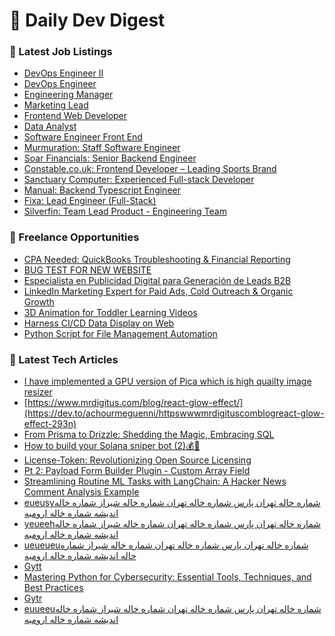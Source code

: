 # 📢 Daily Dev Digest

### 💼 Latest Job Listings
- [DevOps Engineer II](https://remoteOK.com/remote-jobs/remote-devops-engineer-ii-tala-1086057)
- [DevOps Engineer](https://remoteOK.com/remote-jobs/remote-devops-engineer-hawk-1086056)
- [Engineering Manager](https://remoteOK.com/remote-jobs/remote-engineering-manager-mercari-1086055)
- [Marketing Lead](https://remoteOK.com/remote-jobs/remote-marketing-lead-flow-foundation-1086016)
- [Frontend Web Developer](https://remoteOK.com/remote-jobs/remote-frontend-web-developer-wing-assistant-1085946)
- [Data Analyst](https://remoteOK.com/remote-jobs/remote-data-analyst-kyivstar-1085843)
- [Software Engineer Front End](https://remoteOK.com/remote-jobs/remote-software-engineer-front-end-pendo-1085827)
- [Murmuration: Staff Software Engineer](https://weworkremotely.com/remote-jobs/murmuration-staff-software-engineer-1)
- [Soar Financials: Senior Backend Engineer](https://weworkremotely.com/remote-jobs/soar-financials-senior-backend-engineer)
- [Constable.co.uk: Frontend Developer – Leading Sports Brand](https://weworkremotely.com/remote-jobs/constable-co-uk-frontend-developer-leading-sports-brand)
- [Sanctuary Computer: Experienced Full-stack Developer](https://weworkremotely.com/remote-jobs/sanctuary-computer-experienced-full-stack-developer-1)
- [Manual: Backend Typescript Engineer](https://weworkremotely.com/remote-jobs/manual-backend-typescript-engineer)
- [Fixa: Lead Engineer (Full-Stack)](https://weworkremotely.com/remote-jobs/fixa-lead-engineer-full-stack)
- [Silverfin: Team Lead Product - Engineering Team](https://weworkremotely.com/remote-jobs/silverfin-team-lead-product-engineering-team)

### 🎯 Freelance Opportunities
- [CPA Needed: QuickBooks Troubleshooting &amp; Financial Reporting](https://www.freelancer.com/projects/accounting/CPA-Needed-QuickBooks-Troubleshooting.html)
- [BUG TEST FOR NEW WEBSITE](https://www.freelancer.com/projects/website-testing/BUG-TEST-FOR-NEW-WEBSITE.html)
- [Especialista en Publicidad Digital para Generaci&oacute;n de Leads B2B](https://www.freelancer.com/projects/facebook-ads/Especialista-Publicidad-Digital-para.html)
- [LinkedIn Marketing Expert for Paid Ads, Cold Outreach &amp; Organic Growth](https://www.freelancer.com/projects/linkedin/LinkedIn-Marketing-Expert-for-Paid.html)
- [3D Animation for Toddler Learning Videos](https://www.freelancer.com/projects/animation/Animation-for-Toddler-Learning-Videos.html)
- [Harness CI/CD Data Display on Web](https://www.freelancer.com/projects/python/Harness-Data-Display-Web.html)
- [Python Script for File Management Automation](https://www.freelancer.com/projects/python/Python-Script-for-File-Management-39169128.html)

### 📝 Latest Tech Articles
- [I have implemented a GPU version of Pica which is high quailty image resizer](https://dev.to/gezilinll/i-have-implemented-a-gpu-version-of-pica-which-is-high-quailty-image-resizer-42la)
- [https://www.mrdigitus.com/blog/react-glow-effect/](https://dev.to/achourmeguenni/httpswwwmrdigituscomblogreact-glow-effect-293n)
- [From Prisma to Drizzle: Shedding the Magic, Embracing SQL](https://dev.to/alex_escalante/from-prisma-to-drizzle-shedding-the-magic-embracing-sql-4lcm)
- [How to build your Solana sniper bot (2)💰🚀](https://dev.to/vietthanhsai/how-to-build-your-solana-sniper-bot-2-18b)
- [License-Token: Revolutionizing Open Source Licensing](https://dev.to/ahmmrizv9/license-token-revolutionizing-open-source-licensing-2p7e)
- [Pt 2: Payload Form Builder Plugin - Custom Array Field](https://dev.to/mikecebul/pt-2-payload-form-builder-plugin-custom-array-field-23d2)
- [Streamlining Routine ML Tasks with LangChain: A Hacker News Comment Analysis Example](https://dev.to/sangeetagarwal/streamlining-routine-ml-tasks-with-langchain-a-hacker-news-comment-analysis-example-22e9)
- [eueusyشماره خاله تهران پارس شماره خاله تهران شماره خاله شیراز شماره خاله اندیشه شماره خاله ارومیه](https://medium.com/@ygygyvgv587/eueusy%D8%B4%D9%85%D8%A7%D8%B1%D9%87-%D8%AE%D8%A7%D9%84%D9%87-%D8%AA%D9%87%D8%B1%D8%A7%D9%86-%D9%BE%D8%A7%D8%B1%D8%B3-%D8%B4%D9%85%D8%A7%D8%B1%D9%87-%D8%AE%D8%A7%D9%84%D9%87-%D8%AA%D9%87%D8%B1%D8%A7%D9%86-%D8%B4%D9%85%D8%A7%D8%B1%D9%87-%D8%AE%D8%A7%D9%84%D9%87-%D8%B4%DB%8C%D8%B1%D8%A7%D8%B2-%D8%B4%D9%85%D8%A7%D8%B1%D9%87-%D8%AE%D8%A7%D9%84%D9%87-%D8%A7%D9%86%D8%AF%DB%8C%D8%B4%D9%87-%D8%B4%D9%85%D8%A7%D8%B1%D9%87-%D8%AE%D8%A7%D9%84%D9%87-%D8%A7%D8%B1%D9%88%D9%85%DB%8C%D9%87-11d6a24bf01f?source=rss------programming-5)
- [yeueehشماره خاله تهران پارس شماره خاله تهران شماره خاله شیراز شماره خاله اندیشه شماره خاله ارومیه](https://medium.com/@ygygyvgv587/yeueeh%D8%B4%D9%85%D8%A7%D8%B1%D9%87-%D8%AE%D8%A7%D9%84%D9%87-%D8%AA%D9%87%D8%B1%D8%A7%D9%86-%D9%BE%D8%A7%D8%B1%D8%B3-%D8%B4%D9%85%D8%A7%D8%B1%D9%87-%D8%AE%D8%A7%D9%84%D9%87-%D8%AA%D9%87%D8%B1%D8%A7%D9%86-%D8%B4%D9%85%D8%A7%D8%B1%D9%87-%D8%AE%D8%A7%D9%84%D9%87-%D8%B4%DB%8C%D8%B1%D8%A7%D8%B2-%D8%B4%D9%85%D8%A7%D8%B1%D9%87-%D8%AE%D8%A7%D9%84%D9%87-%D8%A7%D9%86%D8%AF%DB%8C%D8%B4%D9%87-%D8%B4%D9%85%D8%A7%D8%B1%D9%87-%D8%AE%D8%A7%D9%84%D9%87-%D8%A7%D8%B1%D9%88%D9%85%DB%8C%D9%87-ee056df691d7?source=rss------programming-5)
- [ueueueuشماره خاله تهران پارس شماره خاله تهران شماره خاله شیراز شماره خاله اندیشه شماره خاله ارومیه](https://medium.com/@ygygyvgv587/ueueueu%D8%B4%D9%85%D8%A7%D8%B1%D9%87-%D8%AE%D8%A7%D9%84%D9%87-%D8%AA%D9%87%D8%B1%D8%A7%D9%86-%D9%BE%D8%A7%D8%B1%D8%B3-%D8%B4%D9%85%D8%A7%D8%B1%D9%87-%D8%AE%D8%A7%D9%84%D9%87-%D8%AA%D9%87%D8%B1%D8%A7%D9%86-%D8%B4%D9%85%D8%A7%D8%B1%D9%87-%D8%AE%D8%A7%D9%84%D9%87-%D8%B4%DB%8C%D8%B1%D8%A7%D8%B2-%D8%B4%D9%85%D8%A7%D8%B1%D9%87-%D8%AE%D8%A7%D9%84%D9%87-%D8%A7%D9%86%D8%AF%DB%8C%D8%B4%D9%87-%D8%B4%D9%85%D8%A7%D8%B1%D9%87-%D8%AE%D8%A7%D9%84%D9%87-%D8%A7%D8%B1%D9%88%D9%85%DB%8C%D9%87-3660b1b54127?source=rss------programming-5)
- [Gytt](https://medium.com/@kkh014768/gytt-0cc44d4583fa?source=rss------programming-5)
- [Mastering Python for Cybersecurity: Essential Tools, Techniques, and Best Practices](https://medium.com/@aj9283951/mastering-python-for-cybersecurity-essential-tools-techniques-and-best-practices-bbfdc1a14189?source=rss------programming-5)
- [Gytr](https://medium.com/@kkh014768/gytr-e94ac6c22b17?source=rss------programming-5)
- [euueeuشماره خاله تهران پارس شماره خاله تهران شماره خاله شیراز شماره خاله اندیشه شماره خاله ارومیه](https://medium.com/@anhatntn37/euueeu%D8%B4%D9%85%D8%A7%D8%B1%D9%87-%D8%AE%D8%A7%D9%84%D9%87-%D8%AA%D9%87%D8%B1%D8%A7%D9%86-%D9%BE%D8%A7%D8%B1%D8%B3-%D8%B4%D9%85%D8%A7%D8%B1%D9%87-%D8%AE%D8%A7%D9%84%D9%87-%D8%AA%D9%87%D8%B1%D8%A7%D9%86-%D8%B4%D9%85%D8%A7%D8%B1%D9%87-%D8%AE%D8%A7%D9%84%D9%87-%D8%B4%DB%8C%D8%B1%D8%A7%D8%B2-%D8%B4%D9%85%D8%A7%D8%B1%D9%87-%D8%AE%D8%A7%D9%84%D9%87-%D8%A7%D9%86%D8%AF%DB%8C%D8%B4%D9%87-%D8%B4%D9%85%D8%A7%D8%B1%D9%87-%D8%AE%D8%A7%D9%84%D9%87-%D8%A7%D8%B1%D9%88%D9%85%DB%8C%D9%87-9b753ec35ded?source=rss------programming-5)
